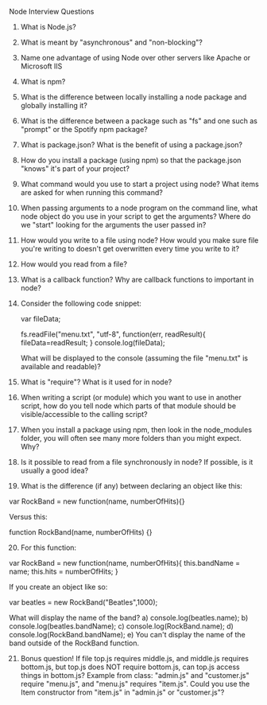 Node Interview Questions

1) What is Node.js?
2) What is meant by "asynchronous" and "non-blocking"?
3) Name one advantage of using Node over other servers like Apache or Microsoft IIS
4) What is npm?
5) What is the difference between locally installing a node package and globally installing it?
6) What is the difference between a package such as "fs" and one such as "prompt" or the Spotify npm package?
7) What is package.json? What is the benefit of using a package.json?
8) How do you install a package (using npm) so that the package.json "knows" it's part of your project?
9) What command would you use to start a project using node? What items are asked for when running this command?
10) When passing arguments to a node program on the command line, what node object do you use in your script to get the arguments? Where do we "start" looking for the arguments the user passed in?
11) How would you write to a file using node? How would you make sure file you're writing to doesn't get overwritten every time you write to it?
12) How would you read from a file?
13) What is a callback function? Why are callback functions to important in node?
14) Consider the following code snippet:

    var fileData;

    fs.readFile("menu.txt", "utf-8", function(err, readResult){
        fileData=readResult;
    }
    console.log(fileData);

    What will be displayed to the console (assuming the file "menu.txt" is available and readable)?

15) What is "require"? What is it used for in node?
16) When writing a script (or module) which you want to use in another script, how do you tell node which parts of that module should be visible/accessible to the calling script?
17) When you install a package using npm, then look in the node_modules folder, you will often see many more folders than you might expect. Why?
18) Is it possible to read from a file synchronously in node? If possible, is it usually a good idea?
19) What is the difference (if any) between declaring an object like this:

var RockBand = new function(name, numberOfHits){}

Versus this:

function RockBand(name, numberOfHits) {}

20) For this function:

var RockBand = new function(name, numberOfHits){
    this.bandName = name;
    this.hits = numberOfHits;
}

If you create an object like so:

var beatles = new RockBand("Beatles",1000);

What will display the name of the band?
    a) console.log(beatles.name);
    b) console.log(beatles.bandName);
    c) console.log(RockBand.name);
    d) console.log(RockBand.bandName);
    e) You can't display the name of the band outside of the RockBand function.

21) Bonus question! If file top.js requires middle.js, and middle.js requires bottom.js, but top.js does NOT require bottom.js, can top.js access things in bottom.js?
Example from class: "admin.js" and "customer.js" require "menu.js", and "menu.js" requires "item.js". Could you use the Item constructor from "item.js" in "admin.js" or "customer.js"?
